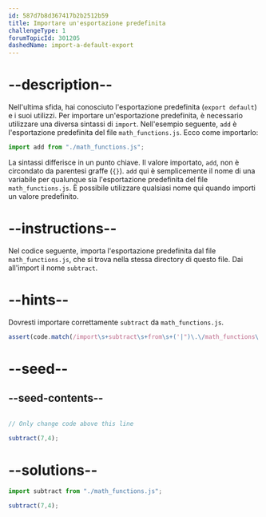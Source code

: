 ```yaml
---
id: 587d7b8d367417b2b2512b59
title: Importare un'esportazione predefinita
challengeType: 1
forumTopicId: 301205
dashedName: import-a-default-export
---
```


# --description--

Nell'ultima sfida, hai conosciuto l'esportazione predefinita (`export default`) e i suoi utilizzi. Per importare un'esportazione predefinita, è necessario utilizzare una diversa sintassi di `import`. Nell'esempio seguente, `add` è l'esportazione predefinita del file `math_functions.js`. Ecco come importarlo:

```js
import add from "./math_functions.js";
```

La sintassi differisce in un punto chiave. Il valore importato, `add`, non è circondato da parentesi graffe (`{}`). `add` qui è semplicemente il nome di una variabile per qualunque sia l'esportazione predefinita del file `math_functions.js`. È possibile utilizzare qualsiasi nome qui quando importi un valore predefinito.

# --instructions--

Nel codice seguente, importa l'esportazione predefinita dal file `math_functions.js`, che si trova nella stessa directory di questo file. Dai all'import il nome `subtract`.

# --hints--

Dovresti importare correttamente `subtract` da `math_functions.js`.

```js
assert(code.match(/import\s+subtract\s+from\s+('|")\.\/math_functions\.js\1/g));
```

# --seed--

## --seed-contents--

```js

// Only change code above this line

subtract(7,4);
```

# --solutions--

```js
import subtract from "./math_functions.js";

subtract(7,4);
```
